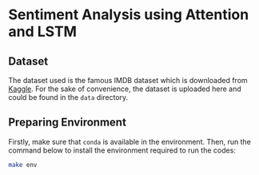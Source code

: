 # Sentiment Analysis using Attention and LSTM

## Dataset

The dataset used is the famous IMDB dataset which is downloaded from [Kaggle](https://www.kaggle.com/lakshmi25npathi/imdb-dataset-of-50k-movie-reviews). For the sake of convenience, the dataset is uploaded here and could be found in the `data` directory.

## Preparing Environment

Firstly, make sure that `conda` is available in the environment. Then, run the command below to install the environment required to run the codes:

```bash
make env
```
